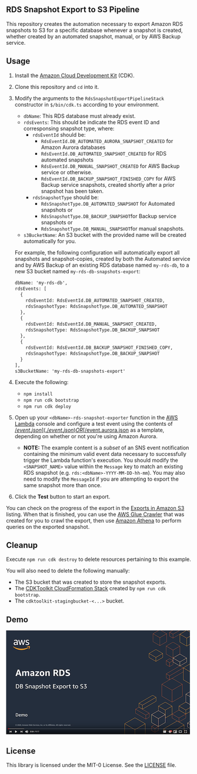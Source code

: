 ## RDS Snapshot Export to S3 Pipeline

This repository creates the automation necessary to export Amazon RDS snapshots to S3 for a specific database whenever a snapshot is created, 
whether created by an automated snapshot, manual, or by AWS Backup service.

## Usage

1. Install the [Amazon Cloud Development Kit](https://aws.amazon.com/cdk/) (CDK).
2. Clone this repository and `cd` into it.
3. Modify the arguments to the `RdsSnapshotExportPipelineStack` constructor in `$/bin/cdk.ts` according to your environment.
    * `dbName`: This RDS database must already exist.
    * `rdsEvents`: This should be indicate the RDS event ID and corresponsing snapshot type, where:
      * `rdsEventId` should be:
        * `RdsEventId.DB_AUTOMATED_AURORA_SNAPSHOT_CREATED` for Amazon Aurora databases
        * `RdsEventId.DB_AUTOMATED_SNAPSHOT_CREATED` for RDS automated snapshots
        * `RdsEventId.DB_MANUAL_SNAPSHOT_CREATED` for AWS Backup service or otherwise.
        * `RdsEventId.DB_BACKUP_SNAPSHOT_FINISHED_COPY` for AWS Backup service snapshots, created shortly after a prior snapshot has been taken.
      * `rdsSnapshotType` should be:
        * `RdsSnapshotType.DB_AUTOMATED_SNAPSHOT` for Automated snapshots or 
        * `RdsSnapshotType.DB_BACKUP_SNAPSHOT`for Backup service snapshots or
        * `RdsSnapshotType.DB_MANUAL_SNAPSHOT`for manual snapshots.
    * `s3BucketName`: An S3 bucket with the provided name will be created automatically for you.

    For example, the following configuration will automatically export all snapshots and snapshot-copies, created by both the Automated service 
    and by AWS Backup of an existing RDS database named `my-rds-db`, to a new S3 bucket named `my-rds-db-snapshots-export`:
    ```
    dbName: 'my-rds-db',
    rdsEvents: [
      {
        rdsEventId: RdsEventId.DB_AUTOMATED_SNAPSHOT_CREATED,
        rdsSnapshotType: RdsSnapshotType.DB_AUTOMATED_SNAPSHOT
      },
      {
        rdsEventId: RdsEventId.DB_MANUAL_SNAPSHOT_CREATED,
        rdsSnapshotType: RdsSnapshotType.DB_BACKUP_SNAPSHOT
      },
      {
        rdsEventId: RdsEventId.DB_BACKUP_SNAPSHOT_FINISHED_COPY,
        rdsSnapshotType: RdsSnapshotType.DB_BACKUP_SNAPSHOT
      }
    ],
    s3BucketName: 'my-rds-db-snapshots-export'
    ```
4. Execute the following:
    * `npm install`
    * `npm run cdk bootstrap`
    * `npm run cdk deploy`
5. Open up your `<dbName>-rds-snapshot-exporter` function in the [AWS Lambda](https://console.aws.amazon.com/lambda/home) console and configure a test event using the contents of [$/event.json](./event.json) OR [$/event.aurora.json](./event.aurora.json) as a template, depending on whether or not you're using Amazon Aurora.
    * **NOTE:** The example content is a *subset* of an SNS event notification containing the minimum valid event data necessary to successfully trigger the Lambda function's execution. You should modify the `<SNAPSHOT_NAME>` value within the `Message` key to match an existing RDS snapshot (e.g. `rds:<dbName>-YYYY-MM-DD-hh-mm`). You may also need to modify the `MessageId` if you are attempting to export the same snapshot more than once.
6. Click the **Test** button to start an export.

You can check on the progress of the export in the [Exports in Amazon S3](https://console.aws.amazon.com/rds/home#snapshots-list:tab=exporttos3) listing. When that is finished, you can use the [AWS Glue Crawler](https://console.aws.amazon.com/glue/home#catalog:tab=crawlers) that was created for you to crawl the export, then use [Amazon Athena](https://console.aws.amazon.com/athena/home#query) to perform queries on the exported snapshot.

## Cleanup

Execute `npm run cdk destroy` to delete resources pertaining to this example.

You will also need to delete the following manually:
   * The S3 bucket that was created to store the snapshot exports.
   * The [CDKToolkit CloudFormation Stack](https://console.aws.amazon.com/cloudformation/home#/stacks?filteringText=CDKToolkit) created by `npm run cdk bootstrap`.
   * The `cdktoolkit-stagingbucket-<...>` bucket.

## Demo

[![Demo](.github/demo-video.png)](https://www.youtube.com/watch?v=lyNGeDg6EII)

## License

This library is licensed under the MIT-0 License. See the [LICENSE](./LICENSE) file.
